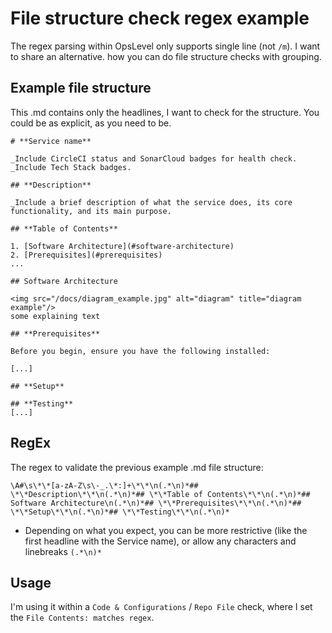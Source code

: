 # File structure check regex example

The regex parsing within OpsLevel only supports single line (not ```/m```).
I want to share an alternative. how you can do file structure checks with grouping.

## Example file structure
This .md contains only the headlines, I want to check for the structure. You could be as explicit, as you need to be.  
```
# **Service name**

_Include CircleCI status and SonarCloud badges for health check. 
_Include Tech Stack badges.

## **Description**

_Include a brief description of what the service does, its core functionality, and its main purpose.

## **Table of Contents**

1. [Software Architecture](#software-architecture)
2. [Prerequisites](#prerequisites)
...

## Software Architecture

<img src="/docs/diagram_example.jpg" alt="diagram" title="diagram example"/>
some explaining text

## **Prerequisites**

Before you begin, ensure you have the following installed:

[...]

## **Setup**

## **Testing**
[...]
```

## RegEx

The regex to validate the previous example .md file structure:

```\A#\s\*\*[a-zA-Z\s\-_.\*:]+\*\*\n(.*\n)*## \*\*Description\*\*\n(.*\n)*## \*\*Table of Contents\*\*\n(.*\n)*## Software Architecture\n(.*\n)*## \*\*Prerequisites\*\*\n(.*\n)*## \*\*Setup\*\*\n(.*\n)*## \*\*Testing\*\*\n(.*\n)*```

- Depending on what you expect, you can be more restrictive (like the first headline with the Service name), or allow any characters and linebreaks ```(.*\n)*```

## Usage

I'm using it within a ``Code & Configurations`` / ``Repo File``  check, where I set the ``File Contents: matches regex``.